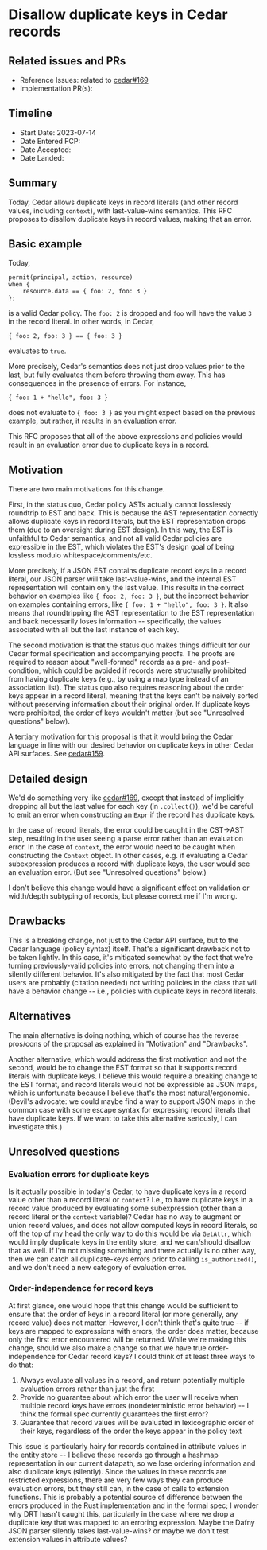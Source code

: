 # Disallow duplicate keys in Cedar records

## Related issues and PRs

- Reference Issues: related to [cedar#169](https://github.com/cedar-policy/cedar/pull/169)
- Implementation PR(s):

## Timeline

- Start Date: 2023-07-14
- Date Entered FCP:
- Date Accepted:
- Date Landed:

## Summary

Today, Cedar allows duplicate keys in record literals (and other record values, including `context`), with last-value-wins semantics.
This RFC proposes to disallow duplicate keys in record values, making that an error.

## Basic example

Today,
```
permit(principal, action, resource)
when {
    resource.data == { foo: 2, foo: 3 }
};
```
is a valid Cedar policy. The `foo: 2` is dropped and `foo` will have the value `3` in the record literal.
In other words, in Cedar,
```
{ foo: 2, foo: 3 } == { foo: 3 }
```
evaluates to `true`.

More precisely, Cedar's semantics does not just drop values prior to the last, but fully evaluates them before throwing them away. This has consequences in the presence of errors. For instance,
```
{ foo: 1 + "hello", foo: 3 }
```
does not evaluate to `{ foo: 3 }` as you might expect based on the previous example, but rather, it results in an evaluation error.

This RFC proposes that all of the above expressions and policies would result in an evaluation error due to duplicate keys in a record.

## Motivation

There are two main motivations for this change.

First, in the status quo, Cedar policy ASTs actually cannot losslessly roundtrip to EST and back.
This is because the AST representation correctly allows duplicate keys in record literals, but the EST representation drops them (due to an oversight during EST design). In this way, the EST is unfaithful to Cedar semantics, and not all valid Cedar policies are expressible in the EST, which violates the EST's design goal of being lossless modulo whitespace/comments/etc.

More precisely, if a JSON EST contains duplicate record keys in a record literal, our JSON parser will take last-value-wins, and the internal EST representation will contain only the last value.
This results in the correct behavior on examples like `{ foo: 2, foo: 3 }`, but the incorrect behavior on examples containing errors, like `{ foo: 1 + "hello", foo: 3 }`.
It also means that roundtripping the AST representation to the EST representation and back necessarily loses information -- specifically, the values associated with all but the last instance of each key.

The second motivation is that the status quo makes things difficult for our Cedar formal specification and accompanying proofs.
The proofs are required to reason about "well-formed" records as a pre- and post-condition, which could be avoided if records were structurally prohibited from having duplicate keys (e.g., by using a map type instead of an association list).
The status quo also requires reasoning about the order keys appear in a record literal, meaning that the keys can't be naively sorted without preserving information about their original order.
If duplicate keys were prohibited, the order of keys wouldn't matter (but see "Unresolved questions" below).

A tertiary motivation for this proposal is that it would bring the Cedar language in line with our desired behavior on duplicate keys in other Cedar API surfaces. See [cedar#159](https://github.com/cedar-policy/cedar/issues/159).

## Detailed design

We'd do something very like [cedar#169](https://github.com/cedar-policy/cedar/pull/169), except that instead of implicitly dropping all but the last value for each key (in `.collect()`), we'd be careful to emit an error when constructing an `Expr` if the record has duplicate keys.

In the case of record literals, the error could be caught in the CST->AST step, resulting in the user seeing a parse error rather than an evaluation error.
In the case of `context`, the error would need to be caught when constructing the `Context` object.
In other cases, e.g. if evaluating a Cedar subexpression produces a record with duplicate keys, the user would see an evaluation error. (But see "Unresolved questions" below.)

I don't believe this change would have a significant effect on validation or width/depth subtyping of records, but please correct me if I'm wrong.

## Drawbacks

This is a breaking change, not just to the Cedar API surface, but to the Cedar language (policy syntax) itself.
That's a significant drawback not to be taken lightly.
In this case, it's mitigated somewhat by the fact that we're turning previously-valid policies into errors, not changing them into a silently different behavior.
It's also mitigated by the fact that most Cedar users are probably (citation needed) not writing policies in the class that will have a behavior change -- i.e., policies with duplicate keys in record literals.

## Alternatives

The main alternative is doing nothing, which of course has the reverse pros/cons of the proposal as explained in "Motivation" and "Drawbacks".

Another alternative, which would address the first motivation and not the second, would be to change the EST format so that it supports record literals with duplicate keys.
I believe this would require a breaking change to the EST format, and record literals would not be expressible as JSON maps, which is unfortunate because I believe that's the most natural/ergonomic.
(Devil's advocate: we could maybe find a way to support JSON maps in the common case with some escape syntax for expressing record literals that have duplicate keys. If we want to take this alternative seriously, I can investigate this.)

## Unresolved questions

### Evaluation errors for duplicate keys
Is it actually possible in today's Cedar, to have duplicate keys in a record value other than a record literal or `context`? I.e., to have duplicate keys in a record value produced by evaluating some subexpression (other than a record literal or the `context` variable)?
Cedar has no way to augment or union record values, and does not allow computed keys in record literals, so off the top of my head the only way to do this would be via `GetAttr`, which would imply duplicate keys in the entity store, and we can/should disallow that as well.
If I'm not missing something and there actually is no other way, then we can catch all duplicate-keys errors prior to calling `is_authorized()`, and we don't need a new category of evaluation error.

### Order-independence for record keys
At first glance, one would hope that this change would be sufficient to ensure that the order of keys in a record literal (or more generally, any record value) does not matter.
However, I don't think that's quite true -- if keys are mapped to expressions with errors, the order does matter, because only the first error encountered will be returned.
While we're making this change, should we also make a change so that we have true order-independence for Cedar record keys?
I could think of at least three ways to do that:
1. Always evaluate all values in a record, and return potentially multiple evaluation errors rather than just the first
2. Provide no guarantee about which error the user will receive when multiple record keys have errors (nondeterministic error behavior) -- I think the formal spec currently guarantees the first error?
3. Guarantee that record values will be evaluated in lexicographic order of their keys, regardless of the order the keys appear in the policy text

This issue is particularly hairy for records contained in attribute values in the entity store -- I believe these records go through a hashmap representation in our current datapath, so we lose ordering information and also duplicate keys (silently). Since the values in these records are restricted expressions, there are very few ways they can produce evaluation errors, but they still can, in the case of calls to extension functions. This is probably a potential source of difference between the errors produced in the Rust implementation and in the formal spec; I wonder why DRT hasn't caught this, particularly in the case where we drop a duplicate key that was mapped to an erroring expression. Maybe the Dafny JSON parser silently takes last-value-wins? or maybe we don't test extension values in attribute values?
